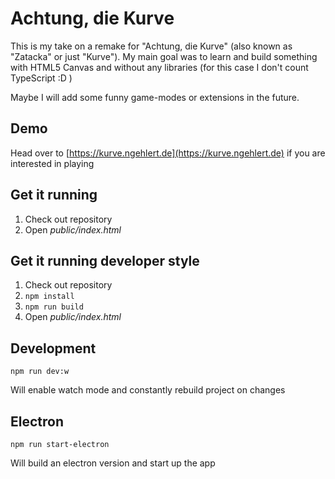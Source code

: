# Achtung, die Kurve

This is my take on a remake for "Achtung, die Kurve" (also known as "Zatacka" or just "Kurve").
My main goal was to learn and build something with HTML5 Canvas and without any libraries (for this case I don't count TypeScript :D )

Maybe I will add some funny game-modes or extensions in the future.

## Demo
Head over to [https://kurve.ngehlert.de](https://kurve.ngehlert.de) if you are interested in playing

## Get it running

 1. Check out repository
 2. Open *public/index.html*

## Get it running developer style

 1. Check out repository
 2. `npm install`
 3. `npm run build`
 4. Open *public/index.html*

 ## Development
 `npm run dev:w`

 Will enable watch mode and constantly rebuild project on changes

 ## Electron
 `npm run start-electron`

 Will build an electron version and start up the app
